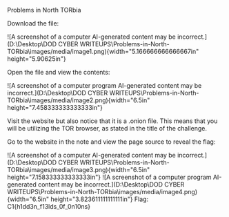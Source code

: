 Problems in North TORbia

Download the file:

![A screenshot of a computer AI-generated content may be
incorrect.](D:\Desktop\DOD CYBER WRITEUPS\Problems-in-North-TORbia\images/media/image1.png){width="5.166666666666667in"
height="5.90625in"}

Open the file and view the contents:

![A screenshot of a computer program AI-generated content may be
incorrect.](D:\Desktop\DOD CYBER WRITEUPS\Problems-in-North-TORbia\images/media/image2.png){width="6.5in"
height="7.458333333333333in"}

Visit the website but also notice that it is a .onion file. This means
that you will be utilizing the TOR browser, as stated in the title of
the challenge.

Go to the website in the note and view the page source to reveal the
flag:

![A screenshot of a computer AI-generated content may be
incorrect.](D:\Desktop\DOD CYBER WRITEUPS\Problems-in-North-TORbia\images/media/image3.png){width="6.5in"
height="7.158333333333333in"} ![A screenshot of a computer program
AI-generated content may be
incorrect.](D:\Desktop\DOD CYBER WRITEUPS\Problems-in-North-TORbia\images/media/image4.png){width="6.5in"
height="3.823611111111111in"} Flag: C1{h1dd3n_f13lds_0f_0n10ns}
